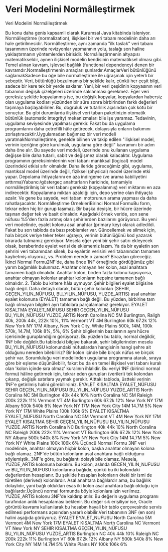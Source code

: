 # Veri Modelini Normâlleştirmek


Veri Modelini Normâlleştirmek



Bu konu daha genis kapsamli olarak Kurumsal Java kitabinda isleniyor. Normâlleştirme (normalization), ilişkisel bir veri tabanı modelinin  daha arı hale getirilmesidir. Normâlleştirme, aynı zamanda "ilk taslak" veri tabanı tasarımının üzerinde revizyonlar yapmanının yolu, taslağı son haline yaklaştırmanın yöntemlerden birisidir. Normâlleştirmenin altyapısı matematikseldir, aynen ilişkisel modelin kendisinin matematiksel olması gibi. Temel alınan kavram, işlevsel bağlılık (functional dependency) denen bir kavramdır.Normalleştirmenin amaçları şunlardır.AmaçlarVeri bütünlüğünü sağlamakSadece bu öğe bile normalleştirme ile uğraşmak için yeterli bir sebeptir. Veri, bütünlüğü bozulmamış bir şekilde kalır, çünkü her çeşit bilgi, sadece bir kere tek bir yerde saklanır. Yani, bir veri çeşidinin kopyasının veri  tabanının değişik çizelgeleri üzerinde saklanması gerekmez. Eğer veri gereksiz şekilde kopyalanmış ise, bu değişik kopyalar, kopyalardan habersiz olan uygulama kodları yüzünden bir süre sonra birbirinden farklı değerleri taşımaya başlayabilirler. Bu, doğruluk ve tutarlılık açısından çok kötü bir sonuçtur. Bu gibi durumlarda ilişkisel veri taban paketinizin otomatik bütünlük (automatic integrity) mekanizmaları bile işe yaramaz. Tedavinin, uygulama seviyesinde yapılması gerekir. Fakat bu da uygulama programlarını daha çetrefilli hâle getirecek, dolayısıyla onların bakımını zorlaştıracaktir.Uygulamadan bağımsız bir veri modeli yaratmakNormalleştirme, genelde bilinen ve takip edilen "ilişkisel model, verinin içeriğine göre kurulmalı, uygulama göre değil" kavramını bir adım daha öne alır. Bu sayede veri  modeli, üzerinde onu kullanan uygulama değişse bile daha tutarlı, sabit ve değişmez olarak kalacaktır. Uygulama programının gereksinimlerinin veri tabanı mantıksal (logical) model üzerindeki etkisi sıfır olmalıdır. Daha ileride göreceğimiz gibi, uygulama, mantıksal model üzerinde değil, fiziksel (physical) model üzerinde etki yapar. Depolama ihtiyaçlarını en aza indirgeme (ve arama kabiliyetini arttırma)Yabancı/göstergeç anahtarların haricinde, tamamiyle normâlleştirilmiş bir veri tabanı gereksiz (kopyalanmış) veri miktarını en aza indirecektir. Kopyalanma miktarı azaldığı için, depo yerine olan ihtiyaçta azalır. Ve gene bu sayede, veri tabanı motorunun arama yapması da daha rahatlaşacaktır. Normâlleştirme ÖrnekleriBirinci Normal FormuBu form, tekrar eden hiç bir gurup taşımaz. Bir başka deyişle, bir hücre üzerinde taşınan değer tek ve basit olmalıdır. Aşağıdaki örnek veride, son sene nüfusu %5'den fazla artmış olan şehirlerden bazılarını görüyoruz. Bu yeni veri modelinde, eyalet kolonu asal anahtar (primary key) olarak adledildi. Fakat bu son tabloda da bazı problemler var. Güncellemek ve silmek için, hala birçok veriye teker teker uğrayıp, verinin bütünlüğünü kod yazarak birarada tutmamız gerekiyor. Mesela eğer yeni bir şehir satırı ekleyecek olsak, beraberinde eyalet verisi de eklememiz lazım. Ya da bir eyaletin son şehrini veri tabanından silsek, bu eyaletin verisini veri tabanından tamamen kaybetmiş oluyoruz, vs. Problem nerede o zaman? Birazdan göreceğiz. İkinci Normal Formu2NF'de, daha önce 1NF örneğinde gördüğümüz gibi yarım bağımlılık bulunmaz. Anahtar olmayan her kolon, asal anahtara tamamen bağlı olmalıdır. Anahtar kolon, birden fazla kolonu kapsıyorsa, anahtar olmayan kolonlar anahtar kolonların hepsine tamamen bağlı olmalıdır. 2. Tablo bu kritere hâla uymuyor. Şehir bilgileri eyalet bilgisine bağlı değil. Daha detaylı olarak, bütün şehir kolonları (SEHIR, GEÇEN_YILIN_NÜFUSU, BU_YILIN_NÜFUSU, YUZDE_ARTIS) asal anahtar eyalet kolonuna (EYALET) tamamen bağlı değil.  Bu yüzden, birbirine tam bağlı olmayan bilgileri ayrı tablolara parçalamamız gerekiyor.     EYALET KISALTMA EYALET_NÜFUSU SEHIR GEÇEN_YILIN_NÜFUSU BU_YILIN_NÜFUSU YUZDE_ARTIS   North Carolina NC 5M Burlington, Raligh 40k, 200k 44k, 222k 10%, 11%   Vermont VT 4M Burlington 60k 67.2k 12%   New York NY 17M Albany, New York City, White Plains 500k, 14M, 100k 570k, 14.7M, 106k 8%, 5%, 6%   Şehir bilgilerinin bazılarının aynı hücre içerisinde guruplandığını görüyoruz. Bu yüzden bu tablo, normal değildir, 1NF bile değildir.Bu tablodaki bilgiye bakarak, şehir bilgilerinden  mesela BU_YILIN_NUFUSU kolonundaki nüfuslardan hangisinin hangi şehre ait olduğunu nereden bilebiliriz? Bir kolon içinde bile birçok nüfus ve birçok şehir var. Sorumluluğu veri modelinden uygulama programına atarak, sıraya göre bir eşleme düşünülebilir, fakat bu da en temel ilişkisel veri tabanı kuralı olan 'kolon içinde sıra olmaz' kuralının ihlalidir. Bu veriyi 1NF (birinci normal formu) hâline getirmek için, tekrar eden gurupları (verileri) tek kolondan çıkarıp, değişik satırlara yaymak gerekir. Alttaki tabloda, üstteki verinin 1NF'e getirilmiş halini görebilirsiniz.      EYALET KISALTMA EYALET_NÜFUSU SEHIR GEÇEN_YILIN_NÜFUSU BU_YILIN_NÜFUSU YUZDE_ARTIS   North Coralina NC 5M Burlington 40k 44k 10%   North Coralina NC 5M Raleigh 200k 222k 11%   Vermont VT 4M Burlington 60k 67.2k 12%   New York NY 17M Albany 500k 540k 8%   New York NY 17M New York City 14M 14.7M 5%   New York NY 17M White Plains 100k 106k 6%                EYALET KISALTMA EYALET_NÜFUSU   North Carolina NC 5M   Vermont VT 4M   New York NY 17M            EYALET KISALTMA SEHIR GEÇEN_YILIN_NÜFUSU BU_YILIN_NÜFUSU YUZDE_ARTIS   North Coralina NC Burlington 40k 44k 10%   North Coralina NC Raleigh 200k 222k 11%   Vermont VT Burlington 60k 67.2k 12%   New York NY Albany 500k 540k 8%   New York NY New York City 14M 14.7M 5%   New York NY White Plains 100k 106k 6%        Üçüncü Normal Formu        3NF veri modelinde, anahtar olmayan hiçbir kolon, başka anahtar olmayan kolona bağlı olamaz. 2NF'de bütün kolonların asal anahtara bağlı olduğunu söylemiştik. 3NF'e göre, bu bağlantı dolaylı bile olamaz. Mesela, YUZDE_ARTIS kolonuna bakalım. Bu kolon, aslında GECEN_YILIN_NUFUSU ve BU_YILIN_NUFUSU kolonlarına bağlıdır, çünkü bu iki kolondaki değerlerden hesaplanır. Bu şekilde hesaplan kolonların öteki bir ismi de türetilen (derived) kolonlardır. Asal anahtara bağlılardır ama, bu bağlılık dolaylıdır, yani bağlı oldukları esas iki kolon asal anahtara bağlı olduğu için bağlılardır.Üçüncü normal formunda böyle kolonlara izin verilmez. YUZDE_ARTIS kolonu 3NF'de kaldırıp atılır. Bu değerin uygulama programı tarafından anlık hesaplaması beklenir. Bu değer sık erişiliyor ise, Oracle görüntü kavramı kullanılarak bu hesabın hayali bir tablo çerçevesinde servis edilmesi performans açısından yararlı olabilir.Veri tabanının 3NF (en son) halini aşağıda görüyoruz.     EYALET EYALET_NUFUSU   North Carolina 5M   Vermont 4M   New York 17M                  EYALET KISALTMA   North Carolina NC   Vermont VT   New York NY                  SEHIR KISALTMA GEÇEN_YILIN_NÜFUSU BU_YILIN_NÜFUSU YUZDE_ARTIS   Burlington NC 40k 44k 10%   Raleigh NC 200k 222k 11%   Burlington VT 60k 67.2k 12%   Albany NY 500k 540k 8%   New York City NY 14M 14.7M 5%   White Plains NY 100k 106k 6%




